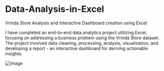 # Data-Analysis-in-Excel
Vrinda Store Analysis and Interactive Dashboard creation using Excel


I have completed an end-to-end data analytics project utilizing Excel, focusing on addressing a business problem using the Vrinda Store dataset.
The project involved data cleaning, processing, analysis, visualization, and developing a report - an interactive dashboard for deriving actionable insights.

![image](https://github.com/nehaprem04/EXCEL-PROJECT-Data-Analysis-in-Excel/assets/161852035/1a590c5a-4a2e-483e-ab24-d99af7e21d00)
